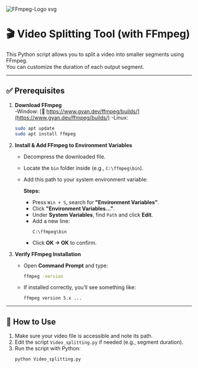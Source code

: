 ![FFmpeg-Logo svg](https://github.com/user-attachments/assets/470cc8ce-987e-4641-8f0f-66a3bf39a235)

# 🎬 Video Splitting Tool (with FFmpeg)

This Python script allows you to split a video into smaller segments using FFmpeg.  
You can customize the duration of each output segment.

---

## ✅ Prerequisites

1. **Download FFmpeg**  
   -Window: [🔗 https://www.gyan.dev/ffmpeg/builds/](https://www.gyan.dev/ffmpeg/builds/)
   -Linux: 
    ```bash
    sudo apt update
    sudo apt install ffmpeg
    ```

2. **Install & Add FFmpeg to Environment Variables**  
   - Decompress the downloaded file.  
   - Locate the `bin` folder inside (e.g., `C:\ffmpeg\bin`).  
   - Add this path to your system environment variable:

     **Steps:**
     - Press `Win + S`, search for **"Environment Variables"**.
     - Click **"Environment Variables..."**.
     - Under **System Variables**, find `Path` and click **Edit**.
     - Add a new line:  
       ```
       C:\ffmpeg\bin
       ```
     - Click **OK → OK** to confirm.

3. **Verify FFmpeg Installation**
   - Open **Command Prompt** and type:
     ```bash
     ffmpeg -version
     ```
   - If installed correctly, you’ll see something like:
     ```
     ffmpeg version 5.x ...
     ```

---

## 🚀 How to Use

1. Make sure your video file is accessible and note its path.
2. Edit the script `Video_splitting.py` if needed (e.g., segment duration).
3. Run the script with Python:
   ```bash
   python Video_splitting.py
